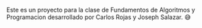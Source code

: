 Este es un proyecto para la clase de Fundamentos de Algoritmos y Programacion
desarrollado por Carlos Rojas y Joseph Salazar. 😅
